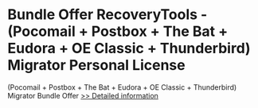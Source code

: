 # Bundle Offer RecoveryTools - (Pocomail + Postbox + The Bat + Eudora + OE Classic + Thunderbird) Migrator Personal License
(Pocomail + Postbox + The Bat + Eudora + OE Classic + Thunderbird) Migrator Bundle Offer
[>> Detailed information](https://secure.shareit.com/shareit/product.html?productid=300998812&affiliateid=200057808)